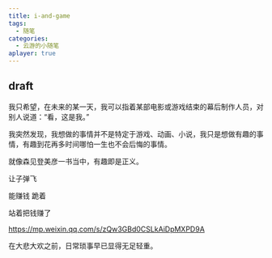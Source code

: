 ```yaml
---
title: i-and-game
tags:
  - 随笔
categories:
  - 云游的小随笔
aplayer: true
---
```


<meting-js
 id="520459951"
 server="netease"
 type="song"
 theme="#C20C0C">
</meting-js>

## draft

我只希望，在未来的某一天，我可以指着某部电影或游戏结束的幕后制作人员，对别人说道：“看，这是我。”

我突然发现，我想做的事情并不是特定于游戏、动画、小说，我只是想做有趣的事情，有趣到花再多时间哪怕一生也不会后悔的事情。

就像森见登美彦一书当中，有趣即是正义。

让子弹飞

能赚钱 跪着

站着把钱赚了

<https://mp.weixin.qq.com/s/zQw3GBd0CSLkAiDpMXPD9A>

在大悲大欢之前，日常琐事早已显得无足轻重。
